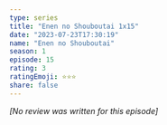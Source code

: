 ```yaml
---
type: series
title: "Enen no Shouboutai 1x15"
date: "2023-07-23T17:30:19"
name: "Enen no Shouboutai"
season: 1
episode: 15
rating: 3
ratingEmoji: ⭐️⭐️⭐️
share: false
---
```


*[No review was written for this episode]*
